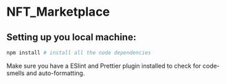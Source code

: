 # NFT_Marketplace
## Setting up you local machine:
```sh
npm install # install all the node dependencies
```
Make sure you have a ESlint and Prettier plugin installed to check for code-smells and auto-formatting.
